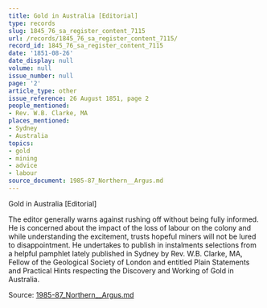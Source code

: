 ```yaml
---
title: Gold in Australia [Editorial]
type: records
slug: 1845_76_sa_register_content_7115
url: /records/1845_76_sa_register_content_7115/
record_id: 1845_76_sa_register_content_7115
date: '1851-08-26'
date_display: null
volume: null
issue_number: null
page: '2'
article_type: other
issue_reference: 26 August 1851, page 2
people_mentioned:
- Rev. W.B. Clarke, MA
places_mentioned:
- Sydney
- Australia
topics:
- gold
- mining
- advice
- labour
source_document: 1985-87_Northern__Argus.md
---
```


Gold in Australia [Editorial]

The editor generally warns against rushing off without being fully informed.  He is concerned about the impact of the loss of labour on the colony and while understanding the excitement, trusts hopeful miners will not be lured to disappointment.  He undertakes to publish in instalments selections from a helpful pamphlet lately published in Sydney by Rev. W.B. Clarke, MA, Fellow of the Geological Society of London and entitled Plain Statements and Practical Hints respecting the Discovery and Working of Gold in Australia.

Source: [1985-87_Northern__Argus.md](/downloads/markdown/1985-87_Northern__Argus.md)
